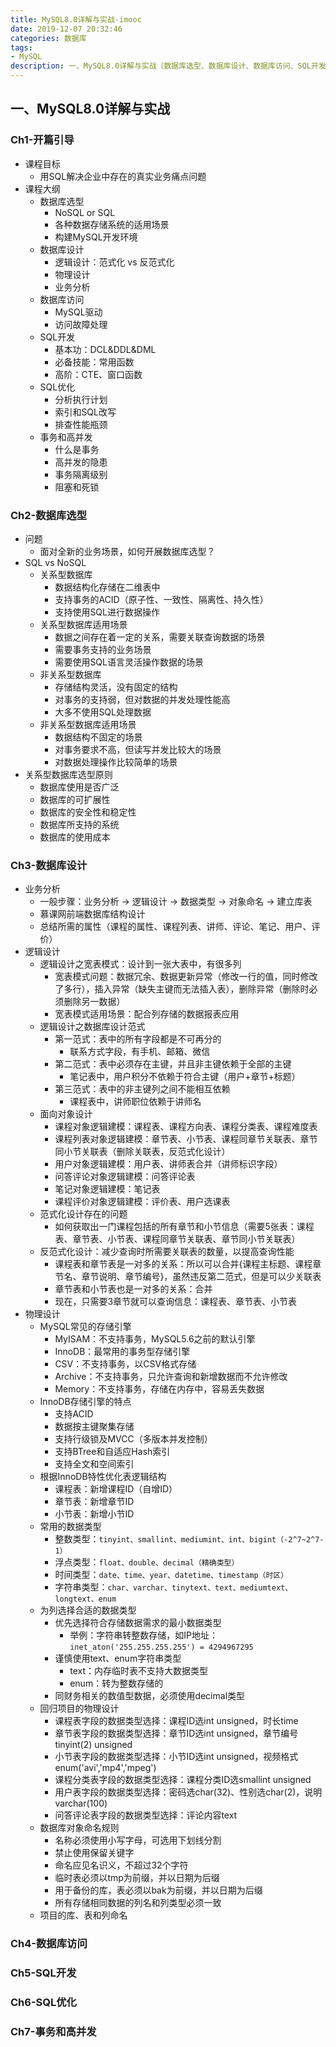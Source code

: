 ```yaml
---
title: MySQL8.0详解与实战-imooc
date: 2019-12-07 20:32:46
categories: 数据库
tags: 
- MySQL
description: 一、MySQL8.0详解与实战（数据库选型、数据库设计、数据库访问、SQL开发、SQL优化、事务和高并发）
---
```


## 一、MySQL8.0详解与实战
### Ch1-开篇引导
- 课程目标
    - 用SQL解决企业中存在的真实业务痛点问题
- 课程大纲
    - 数据库选型
        - NoSQL or SQL
        - 各种数据存储系统的适用场景
        - 构建MySQL开发环境
    - 数据库设计
        - 逻辑设计：范式化 vs 反范式化
        - 物理设计
        - 业务分析
    - 数据库访问
        - MySQL驱动
        - 访问故障处理
    - SQL开发
        - 基本功：DCL&DDL&DML
        - 必备技能：常用函数
        - 高阶：CTE、窗口函数
    - SQL优化
        - 分析执行计划
        - 索引和SQL改写
        - 排查性能瓶颈
    - 事务和高并发
        - 什么是事务
        - 高并发的隐患
        - 事务隔离级别
        - 阻塞和死锁

### Ch2-数据库选型
- 问题
    - 面对全新的业务场景，如何开展数据库选型？
- SQL vs NoSQL
    - 关系型数据库
        - 数据结构化存储在二维表中
        - 支持事务的ACID（原子性、一致性、隔离性、持久性）
        - 支持使用SQL进行数据操作
    - 关系型数据库适用场景
        - 数据之间存在着一定的关系，需要关联查询数据的场景
        - 需要事务支持的业务场景
        - 需要使用SQL语言灵活操作数据的场景
    - 非关系型数据库
        - 存储结构灵活，没有固定的结构
        - 对事务的支持弱，但对数据的并发处理性能高
        - 大多不使用SQL处理数据
    - 非关系型数据库适用场景
        - 数据结构不固定的场景
        - 对事务要求不高，但读写并发比较大的场景
        - 对数据处理操作比较简单的场景
- 关系型数据库选型原则
    - 数据库使用是否广泛
    - 数据库的可扩展性
    - 数据库的安全性和稳定性
    - 数据库所支持的系统
    - 数据库的使用成本

### Ch3-数据库设计
- 业务分析
    - 一般步骤：业务分析 -> 逻辑设计 -> 数据类型 -> 对象命名 -> 建立库表
    - 慕课网前端数据库结构设计
    - 总结所需的属性（课程的属性、课程列表、讲师、评论、笔记、用户、评价）
- 逻辑设计
    - 逻辑设计之宽表模式：设计到一张大表中，有很多列
        - 宽表模式问题：数据冗余、数据更新异常（修改一行的值，同时修改了多行），插入异常（缺失主键而无法插入表），删除异常（删除时必须删除另一数据）
        - 宽表模式适用场景：配合列存储的数据报表应用
    - 逻辑设计之数据库设计范式
        - 第一范式：表中的所有字段都是不可再分的
            - 联系方式字段，有手机、邮箱、微信
        - 第二范式：表中必须存在主键，并且非主键依赖于全部的主键
            - 笔记表中，用户积分不依赖于符合主键（用户+章节+标题）
        - 第三范式：表中的非主键列之间不能相互依赖
            - 课程表中，讲师职位依赖于讲师名
    - 面向对象设计
        - 课程对象逻辑建模：课程表、课程方向表、课程分类表、课程难度表
        - 课程列表对象逻辑建模：章节表、小节表、课程同章节关联表、章节同小节关联表（删除关联表，反范式化设计）
        - 用户对象逻辑建模：用户表、讲师表合并（讲师标识字段）
        - 问答评论对象逻辑建模：问答评论表
        - 笔记对象逻辑建模：笔记表
        - 课程评价对象逻辑建模：评价表、用户选课表
    - 范式化设计存在的问题
        - 如何获取出一门课程包括的所有章节和小节信息（需要5张表：课程表、章节表、小节表、课程同章节关联表、章节同小节关联表）
    - 反范式化设计：减少查询时所需要关联表的数量，以提高查询性能
        - 课程表和章节表是一对多的关系：所以可以合并{课程主标题、课程章节名、章节说明、章节编号}，虽然违反第二范式，但是可以少关联表
        - 章节表和小节表也是一对多的关系：合并
        - 现在，只需要3章节就可以查询信息：课程表、章节表、小节表
- 物理设计
    - MySQL常见的存储引擎
        - MyISAM：不支持事务，MySQL5.6之前的默认引擎
        - InnoDB：最常用的事务型存储引擎
        - CSV：不支持事务，以CSV格式存储
        - Archive：不支持事务，只允许查询和新增数据而不允许修改
        - Memory：不支持事务，存储在内存中，容易丢失数据
    - InnoDB存储引擎的特点
        - 支持ACID
        - 数据按主键聚集存储
        - 支持行级锁及MVCC（多版本并发控制）
        - 支持BTree和自适应Hash索引
        - 支持全文和空间索引
    - 根据InnoDB特性优化表逻辑结构
        - 课程表：新增课程ID（自增ID）
        - 章节表：新增章节ID
        - 小节表：新增小节ID
    - 常用的数据类型
        - 整数类型：`tinyint、smallint、mediumint、int、bigint（-2^7~2^7-1）`
        - 浮点类型：`float、double、decimal（精确类型）`
        - 时间类型：`date、time、year、datetime、timestamp（时区）`
        - 字符串类型：`char、varchar、tinytext、text、mediumtext、longtext、enum`
    - 为列选择合适的数据类型
        - 优先选择符合存储数据需求的最小数据类型
            - 举例：字符串转整数存储，如IP地址：`inet_aton('255.255.255.255') = 4294967295`
        - 谨慎使用text、enum字符串类型
            - text：内存临时表不支持大数据类型
            - enum：转为整数存储的
        - 同财务相关的数值型数据，必须使用decimal类型
    - 回归项目的物理设计
        - 课程表字段的数据类型选择：课程ID选int unsigned，时长time
        - 章节表字段的数据类型选择：章节ID选int unsigned，章节编号tinyint(2) unsigned
        - 小节表字段的数据类型选择：小节ID选int unsigned，视频格式enum('avi','mp4','mpeg')
        - 课程分类表字段的数据类型选择：课程分类ID选smallint unsigned
        - 用户表字段的数据类型选择：密码选char(32)、性别选char(2)，说明varchar(100)
        - 问答评论表字段的数据类型选择：评论内容text
    - 数据库对象命名规则
        - 名称必须使用小写字母，可选用下划线分割
        - 禁止使用保留关键字
        - 命名应见名识义，不超过32个字符
        - 临时表必须以tmp为前缀，并以日期为后缀
        - 用于备份的库，表必须以bak为前缀，并以日期为后缀
        - 所有存储相同数据的列名和列类型必须一致
    - 项目的库、表和列命名
    
### Ch4-数据库访问

### Ch5-SQL开发

### Ch6-SQL优化

### Ch7-事务和高并发
